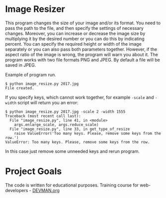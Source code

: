 # Image Resizer

This program changes the size of your image and/or its format. You need to pass the path to the file, and then specify the settings of necessary changes. Moreover, you can increase or decrease the image size by multiplying it by the desired number or you can do this by indicating percent. You can specify the required height or width of the image separately or you can also pass both parameters together. However, if the aspect ratio of the image is wrong, the program will warn you about it. The program works with two file formats PNG and JPEG. By default a file will be saved in JPEG. 

Example of program run.

```#!bash
$ python image_resize.py 2017.jpg
File created.

```
If you specify keys, which cannot work together, for example `-scale` and `-width` script will return you an error:

```#!bash
$ python image_resize.py 2017.jpg -scale 2 -width 1555
Traceback (most recent call last):
  File "image_resize.py", line 41, in <module>
    args.enlarge_scale, args.reduce_scale)
  File "image_resize.py", line 33, in get_type_of_resize
    raise ValueError('Too many keys. Please, remove some keys from the row.')
ValueError: Too many keys. Please, remove some keys from the row.

```

In this case just remove some unneeded keys and rerun program.

# Project Goals

The code is written for educational purposes. Training course for web-developers - [DEVMAN.org](https://devman.org)

